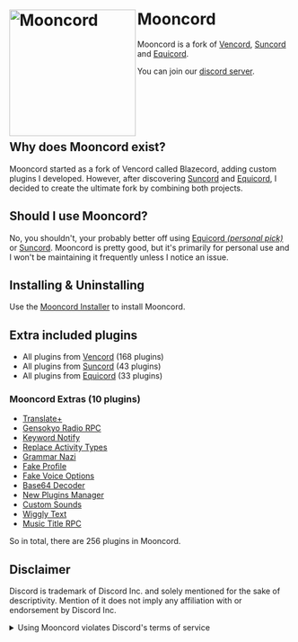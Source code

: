 # Mooncord [<img src="https://api.serversmp.xyz/upload/6696ae127036ecb33d717ada.webp" width="225" align="left" alt="Mooncord">](https://github.com/MoonHQ/Mooncord)

Mooncord is a fork of [Vencord](https://github.com/Vendicated/Vencord), [Suncord](https://github.com/verticalsync/Suncord) and [Equicord](https://github.com/Equicord/Equicord).

You can join our [discord server](https://discord.com/invite/zXnVNWjwvy).<br><br></br></br></br></br>

## Why does Mooncord exist?

Mooncord started as a fork of Vencord called Blazecord, adding custom plugins I developed. However, after discovering <a href="https://github.com/verticalsync/Suncord">Suncord</a> and <a href="https://github.com/Equicord/Equicord">Equicord</a>, I decided to create the ultimate fork by combining both projects.

## Should I use Mooncord?

No, you shouldn't, your probably better off using [Equicord *(personal pick)*](https://github.com/Equicord/Equicord) or [Suncord](https://github.com/verticalsync/Suncord). Mooncord is pretty good, but it's primarily for personal use and I won't be maintaining it frequently unless I notice an issue.

## Installing & Uninstalling

Use the [Mooncord Installer](https://github.com/MoonHQ/Installer) to install Mooncord.

## Extra included plugins

- All plugins from [Vencord](https://github.com/Vendicated/Vencord) (168 plugins)
- All plugins from [Suncord](https://github.com/verticalsync/Suncord) (43 plugins)
- All plugins from [Equicord](https://github.com/Equicord/Equicord) (33 plugins)

### Mooncord Extras (10 plugins)

- [Translate+](https://github.com/ForkPrince/TranslatePlus)
- [Gensokyo Radio RPC](https://github.com/ForkPrince/GensokyoRadioRPC)
- [Keyword Notify](https://github.com/camila314/vencord-KeywordNotify)
- [Replace Activity Types](https://github.com/nyakowint/replaceActivityTypes)
- [Grammar Nazi](https://github.com/wont-stream/vencord-grammar-nazi)
- [Fake Profile](https://github.com/sampathgujarathi/fakeProfile)
- [Fake Voice Options](https://github.com/eightcon/FakeVoiceOptions)
- [Base64 Decoder](https://github.com/ThePirateStoner/vencord-base64-decoder)
- [New Plugins Manager](https://github.com/Sqaaakoi/vc-newPluginsManager)
- [Custom Sounds](https://github.com/ScattrdBlade/customSounds)
- [Wiggly Text](https://github.com/nexpid/WigglyText)
- [Music Title RPC](https://github.com/Blackilykat/musicTitleRPC)

So in total, there are 256 plugins in Mooncord.

## Disclaimer

Discord is trademark of Discord Inc. and solely mentioned for the sake of descriptivity.
Mention of it does not imply any affiliation with or endorsement by Discord Inc.

<details>
  <summary>Using Mooncord violates Discord's terms of service</summary>
  Client modifications are against Discord’s Terms of Service.

  However, Discord is pretty indifferent about them and there are no known cases of users getting banned for using client mods! So you should generally be fine as long as you don’t use any plugins that implement abusive behaviour. But no worries, all inbuilt plugins are safe to use!

  Regardless, if your account is very important to you and it getting disabled would be a disaster for you, you should probably not use any client mods (not exclusive to Mooncord), just to be safe

  Additionally, make sure not to post screenshots with Mooncord in a server where you might get banned for it
</details>
